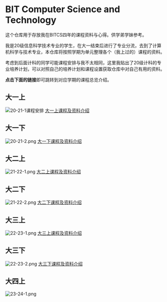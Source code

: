 # BIT Computer Science and Technology
这个仓库用于存放我在BITCS四年的课程资料与心得。供学弟学妹参考。

我是20级信息科学技术专业的学生，在大一结束后进行了专业分流，去到了计算机科学与技术专业，本仓库将按照学期为单元整理各个（我上过的）课程的资料。

考虑到后面计科的同学可能课程安排与我不太相同，这里我贴出了20级计科的专业培养计划，可以对照自己的培养计划和课程设置获取仓库中对自己有用的资料。

**点击下面的链接**即可跳转到对应学期的课程总览介绍。

## 大一上
![20-21-1课程安排](https://s2.loli.net/2023/08/26/Yx35MpNO9EzPWtI.png)
[大一上课程及资料介绍]()

## 大一下
![20-21-2.png](https://s2.loli.net/2023/08/26/RN7AEqmSpW13Bch.png)
[大一下课程及资料介绍]()

## 大二上
![21-22-1.png](https://s2.loli.net/2023/08/26/VXak1Aq5eEbIiNz.png)
[大二上课程及资料介绍]()

## 大二下
![21-22-2.png](https://s2.loli.net/2023/08/26/5FEfNLPA2uaxSsm.png)
[大二下课程及资料介绍]()

## 大三上
![22-23-1.png](https://s2.loli.net/2023/08/26/TtoiW2KC9RkyUjq.png)
[大三上课程及资料介绍]()

## 大三下
![22-23-2.png](https://s2.loli.net/2023/08/26/jvkoJxdTq15Ih3a.png)
[大三下课程及资料介绍](https://github.com/fan2goa1/BIT-CS-UnderGraduate/tree/main/%E5%A4%A7%E4%B8%89%E4%B8%8A)

## 大四上
![23-24-1.png](https://s2.loli.net/2023/08/26/5wlyvGi9ksT1mdK.png)
